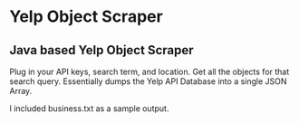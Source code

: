Yelp Object Scraper
============

Java based Yelp Object Scraper
------------

Plug in your API keys, search term, and location. Get all the objects for that search query. Essentially dumps the Yelp API Database into a single JSON Array.

I included business.txt as a sample output.